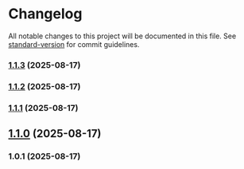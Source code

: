 # Changelog

All notable changes to this project will be documented in this file. See [standard-version](https://github.com/conventional-changelog/standard-version) for commit guidelines.

### [1.1.3](https://github.com/info866/my-gas-project/compare/v1.1.2...v1.1.3) (2025-08-17)

### [1.1.2](https://github.com/info866/my-gas-project/compare/v1.1.1...v1.1.2) (2025-08-17)

### [1.1.1](https://github.com/info866/my-gas-project/compare/v1.1.0...v1.1.1) (2025-08-17)

## [1.1.0](///compare/v1.0.1...v1.1.0) (2025-08-17)

### 1.0.1 (2025-08-17)
